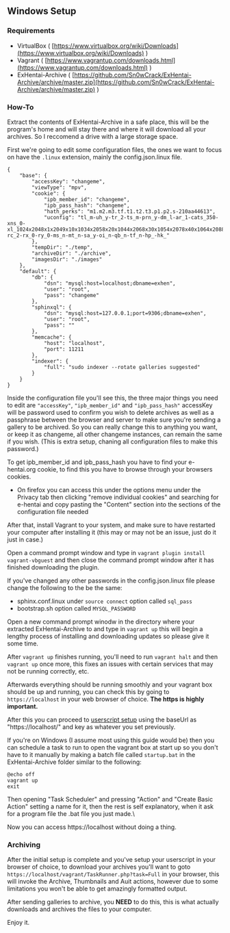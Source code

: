 Windows Setup
---

### Requirements

 * VirtualBox ( [https://www.virtualbox.org/wiki/Downloads](https://www.virtualbox.org/wiki/Downloads) )
 * Vagrant ( [https://www.vagrantup.com/downloads.html](https://www.vagrantup.com/downloads.html) )
 * ExHentai-Archive ( [https://github.com/Sn0wCrack/ExHentai-Archive/archive/master.zip](https://github.com/Sn0wCrack/ExHentai-Archive/archive/master.zip) )
 

### How-To

Extract the contents of ExHentai-Archive in a safe place, this will be the program's home and will stay there and where it will download all your archives. So I reccomend a drive with a large storage space.

First we're going to edit some configuration files, the ones we want to focus on have the ```.linux``` extension, mainly the config.json.linux file.

```
{
	"base": {
		"accessKey": "changeme",
		"viewType": "mpv",
		"cookie": {
            "ipb_member_id": "changeme",
            "ipb_pass_hash": "changeme",
            "hath_perks": "m1.m2.m3.tf.t1.t2.t3.p1.p2.s-210aa44613",
            "uconfig": "tl_m-uh_y-tr_2-ts_m-prn_y-dm_l-ar_1-cats_350-xns_0-xl_1024x2048x1x2049x10x1034x2058x20x1044x2068x30x1054x2078x40x1064x2088x50x1074x2098x60x1084x2108x70x1094x2118x80x1104x2128x90x1114x2138x100x1124x2148x110x1134x2158x120x1144x2168x130x1154x2178x255x1279x2303-rc_2-rx_0-ry_0-ms_n-mt_n-sa_y-oi_n-qb_n-tf_n-hp_-hk_"
        },
		"tempDir": "./temp",
        "archiveDir": "./archive",
        "imagesDir": "./images"
	},
	"default": {
		"db": {
			"dsn": "mysql:host=localhost;dbname=exhen",
			"user": "root",
			"pass": "changeme"
		},
		"sphinxql": {
			"dsn": "mysql:host=127.0.0.1;port=9306;dbname=exhen",
			"user": "root",
			"pass": ""
		},
		"memcache": {
			"host": "localhost",
			"port": 11211
		},
		"indexer": {
			"full": "sudo indexer --rotate galleries suggested"
		}
	}
}
```

Inside the configuration file you'll see this, the three major things you need to edit are ```"accessKey"```, ```"ipb_member_id"``` and ```"ipb_pass_hash"```
accessKey will be password used to confirm you wish to delete archives as well as a passphrase between the browser and server to make sure you're sending a gallery to be archived.
So you can really change this to anything you want, or keep it as changeme, all other changeme instances, can remain the same if you wish. (This is extra setup, chaning all configuration files to make this password.)

To get ipb_member_id and ipb_pass_hash you have to find your e-hentai.org cookie, to find this you have to browse through your browsers cookies.

* On firefox you can access this under the options menu under the Privacy tab then clicking "remove individual cookies" and searching for e-hentai and copy pasting the "Content" section into the sections of the configuration file needed 

After that, install Vagrant to your system, and make sure to have restarted your computer after installing it (this may or may not be an issue, just do it just in case.)

Open a command prompt window and type in ```vagrant plugin install vagrant-vbguest``` and then close the command prompt window after it has finished downloading the plugin.

If you've changed any other passwords in the config.json.linux file please change the following to the be the same:
 * sphinx.conf.linux under ```source connect``` option called ```sql_pass```
 * bootstrap.sh option called ```MYSQL_PASSWORD```

Open a new command prompt winodw in the directory where your extracted ExHentai-Archive to and type in ```vagrant up``` this will begin a lengthy process of installing and downloading updates so please give it some time.

After ```vagrant up``` finishes running, you'll need to run ```vagrant halt``` and then ```vagrant up``` once more, this fixes an issues with certain services that may not be running correctly, etc.

Afterwards everything should be running smoothly and your vagrant box should be up and running, you can check this by going to ```https://localhost``` in your web browser of choice. **The https is highly important.**

After this you can proceed to [userscript setup](https://github.com/Sn0wCrack/ExHentai-Archive/blob/master/setup/Userscript-Setup.md) using the baseUrl as "https://localhost/" and key as whatever you set previously.

If you're on Windows (I assume most using this guide would be) then you can schedule a task to run to open the vagrant box at start up so you don't have to it manually by making a batch file called ```startup.bat``` in the ExHentai-Archive folder similar to the following:
```
@echo off
vagrant up
exit
```
Then opening "Task Scheduler" and pressing "Action" and "Create Basic Action" setting a name for it, then the rest is self explanatory, when it ask for a program file the .bat file you just made.\

Now you can access https://localhost without doing a thing.


### Archiving

After the initial setup is complete and you've setup your userscript in your browser of choice, to download your archives you'll want to goto ```https://localhost/vagrant/TaskRunner.php?task=Full``` in your browser, this will invoke the Archive, Thumbnails and Auit actions, however due to some limitations you won't be able to get amazingly formatted output.

After sending galleries to archive, you **NEED** to do this, this is what actually downloads and archives the files to your computer.

Enjoy it.
